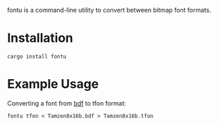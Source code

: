 fontu is a command-line utility to convert between bitmap font formats.

# Installation

```shell
cargo install fontu
```

# Example Usage

Converting a font from [bdf] to tfon format:

```shell
fontu tfon < Tamzen8x16b.bdf > Tamzen8x16b.tfon
```


[bdf]: https://en.wikipedia.org/wiki/Glyph_Bitmap_Distribution_Format
